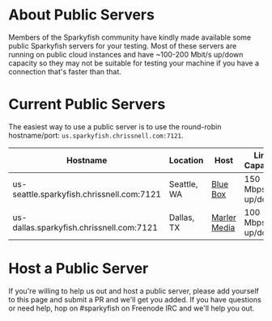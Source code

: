 # About Public Servers
Members of the Sparkyfish community have kindly made available some public Sparkyfish servers for your testing.
Most of these servers are running on public cloud instances and have ~100-200 Mbit/s up/down capacity so they may
not be suitable for testing your machine if you have a connection that's faster than that.

# Current Public Servers
The easiest way to use a public server is to use the round-robin hostname/port:  ```us.sparkyfish.chrissnell.com:7121```.

| Hostname | Location | Host| Link Capacity | Protocol |
|----------|----------|-----|---------------|----------|
| us-seattle.sparkyfish.chrissnell.com:7121| Seattle, WA | [Blue Box](https://www.blueboxcloud.com/) | 150 Mbps up/down| IPv4 + IPv6 |
| us-dallas.sparkyfish.chrissnell.com:7121| Dallas, TX | [Marler Media](http://marlermedia.com/Home.html) | 100 Mbps up/down| IPv4|
# Host a Public Server
If you're willing to help us out and host a public server, please add yourself to this page and submit a PR and we'll get you added.
If you have questions or need help, hop on #sparkyfish on Freenode IRC and we'll help you out.
